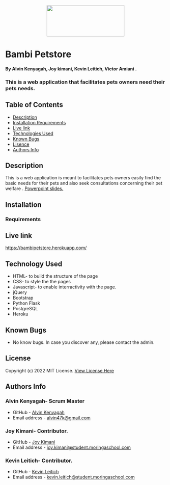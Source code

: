 <div id="header" align="center">
  <img src="https://c.tenor.com/VpXcR-FH6GoAAAAj/mydoodlesateme-pomeranian.gif" width="244" height="98"/>
</div>

# Bambi Petstore
#### By Alvin Kenyagah, Joy kimani, Kevin Leitich, Victor Amiani .
### This is a web application that facilitates pets owners need their pets needs.

## Table of Contents
+ [Description](#description)
+ [Installation Requirements](#installation)
+ [Live link](#link)
+ [Technologies Used](#technology)
+ [Known Bugs](#bugs)
+ [Lisence](#lisence)
+ [Authors Info](#author)

## Description

This is a web application is meant to facilitates pets owners easily find the basic needs for their pets and also seek consultations concerning their pet welfare . [Powerpoint slides.](https://docs.google.com/presentation/d/1RqccBQOWLDmqyodjcmppOMw_SWrikClm9EavVq1KudA/edit#slide=id.gd5b09a965_5_0)


## Installation 
### Requirements





## Live link
https://bambipetstore.herokuapp.com/

## Technology Used
* HTML- to build the structure of the page
* CSS- to style the the pages
* Javascript- to enable interractivity with the page.
* jQuery
* Bootstrap
* Python Flask
* PostgreSQL
* Heroku




## Known Bugs
* No know bugs. In case you discover any, please contact the admin.

## License

Copyright (c) 2022 MIT License. [View License Here](LICENSE)



## Authors Info

### Alvin Kenyagah- Scrum Master
* GitHub - [Alvin Kenyagah](https://github.com/alvinkenyagah)
* Email address - [alvin47k@gmail.com](mailto:alvin47k@gmail.com)

### Joy Kimani- Contributor.
* GitHub - [Joy Kimani](https://github.com/JoyChristine)
* Email address - [joy.kimani@student.moringaschool.com](mailto:joy.kimani@student.moringaschool.com)
### Kevin Leitich- Contributor.
* GitHub - [Kevin Leitich](https://github.com/kLeitich)
* Email address - [kevin.leitich@student.moringaschool.com](mailto:kevin.leitich@student.moringaschool.com)

